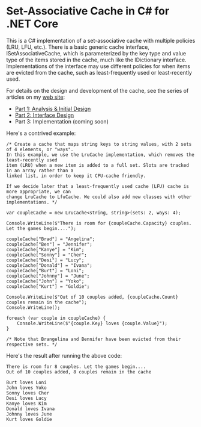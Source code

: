 # Set-Associative Cache in C# for .NET Core
This is a C# implementation of a set-associative cache with multiple policies (LRU, LFU, etc.). There is a basic 
generic cache interface, ISetAssociativeCache, which is parameterized by the key type and value type of the items 
stored in the cache, much like the IDictionary interface. Implementations of the interface may use different 
policies for when items are evicted from the cache, such as least-frequently used or least-recently used.

For details on the design and development of the cache, see the series of articles on my [web site](https://www.parkscomputing.com/):

* [Part 1: Analysis & Initial Design](https://www.parkscomputing.com/2021/08/set-associative-cache-in-c-part-1-analysis-initial-design/)
* [Part 2: Interface Design](https://www.parkscomputing.com/2021/08/set-associative-cache-in-c-part-2-interface-design/)
* Part 3: Implementation (coming soon)

Here's a contrived example:

    /* Create a cache that maps string keys to string values, with 2 sets of 4 elements, or "ways". 
    In this example, we use the LruCache implementation, which removes the least-recently used 
    item (LRU) when a new item is added to a full set. Slots are tracked in an array rather than a 
    linked list, in order to keep it CPU-cache friendly. 

    If we decide later that a least-frequently used cache (LFU) cache is more appropriate, we can 
    change LruCache to LfuCache. We could also add new classes with other implementations. */

    var coupleCache = new LruCache<string, string>(sets: 2, ways: 4);

    Console.WriteLine($"There is room for {coupleCache.Capacity} couples. Let the games begin....");

    coupleCache["Brad"] = "Angelina";
    coupleCache["Ben"] = "Jennifer";
    coupleCache["Kanye"] = "Kim";
    coupleCache["Sonny"] = "Cher";
    coupleCache["Desi"] = "Lucy";
    coupleCache["Donald"] = "Ivana";
    coupleCache["Burt"] = "Loni";
    coupleCache["Johnny"] = "June";
    coupleCache["John"] = "Yoko";
    coupleCache["Kurt"] = "Goldie";

    Console.WriteLine($"Out of 10 couples added, {coupleCache.Count} couples remain in the cache");
    Console.WriteLine();

    foreach (var couple in coupleCache) {
        Console.WriteLine($"{couple.Key} loves {couple.Value}");
    }

    /* Note that Brangelina and Bennifer have been evicted from their respective sets. */

Here's the result after running the above code:

    There is room for 8 couples. Let the games begin....
    Out of 10 couples added, 8 couples remain in the cache
    
    Burt loves Loni
    John loves Yoko
    Sonny loves Cher
    Desi loves Lucy
    Kanye loves Kim
    Donald loves Ivana
    Johnny loves June
    Kurt loves Goldie
